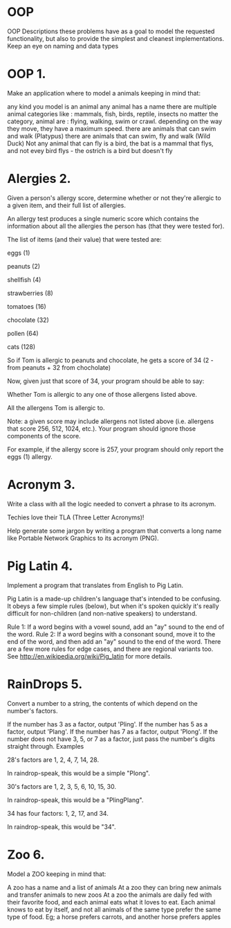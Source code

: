 # OOP

OOP
Descriptions
these problems have as a goal to model the requested functionality, but also to provide the simplest and cleanest implementations. Keep an eye on naming and data types

# OOP 1.
Make an application where to model a animals keeping in mind that:

any kind you model is an animal
any animal has a name
there are multiple animal categories like : mammals, fish, birds, reptile, insects
no matter the category, animal are : flying, walking, swim or crawl.
depending on the way they move, they have a maximum speed.
there are animals that can swim and walk (Platypus)
there are animals that can swim, fly and walk (Wild Duck)
Not any animal that can fly is a bird, the bat is a mammal that flys, and not evey bird flys - the ostrich is a bird but doesn't fly


# Alergies 2.

Given a person's allergy score, determine whether or not they're allergic to a given item, and their full list of allergies.

An allergy test produces a single numeric score which contains the information about all the allergies the person has (that they were tested for).

The list of items (and their value) that were tested are:

eggs (1)

peanuts (2)

shellfish (4)

strawberries (8)

tomatoes (16)

chocolate (32)

pollen (64)

cats (128)

So if Tom is allergic to peanuts and chocolate, he gets a score of 34 (2 - from peanuts + 32 from chocholate)

Now, given just that score of 34, your program should be able to say:

Whether Tom is allergic to any one of those allergens listed above.

All the allergens Tom is allergic to.

Note: a given score may include allergens not listed above (i.e. allergens that score 256, 512, 1024, etc.). Your program should ignore those components of the score.

For example, if the allergy score is 257, your program should only report the eggs (1) allergy.


# Acronym 3.
Write a class with all the logic needed to convert a phrase to its acronym.

Techies love their TLA (Three Letter Acronyms)!

Help generate some jargon by writing a program that converts a long name like Portable Network Graphics to its acronym (PNG).


# Pig Latin 4.
Implement a program that translates from English to Pig Latin.

Pig Latin is a made-up children's language that's intended to be confusing. It obeys a few simple rules (below), but when it's spoken quickly it's really difficult for non-children (and non-native speakers) to understand.

Rule 1: If a word begins with a vowel sound, add an "ay" sound to the end of the word.
Rule 2: If a word begins with a consonant sound, move it to the end of the word, and then add an "ay" sound to the end of the word. There are a few more rules for edge cases, and there are regional variants too.
See http://en.wikipedia.org/wiki/Pig_latin for more details.


# RainDrops 5.
Convert a number to a string, the contents of which depend on the number's factors.

If the number has 3 as a factor, output 'Pling'.
If the number has 5 as a factor, output 'Plang'.
If the number has 7 as a factor, output 'Plong'.
If the number does not have 3, 5, or 7 as a factor, just pass the number's digits straight through.
Examples

28's factors are 1, 2, 4, 7, 14, 28.

In raindrop-speak, this would be a simple "Plong".

30's factors are 1, 2, 3, 5, 6, 10, 15, 30.

In raindrop-speak, this would be a "PlingPlang".

34 has four factors: 1, 2, 17, and 34.

In raindrop-speak, this would be "34".

# Zoo 6.
Model a ZOO keeping in mind that:

A zoo has a name and a list of animals
At a zoo they can bring new animals and transfer animals to new zoos
At a zoo the animals are daily fed with their favorite food, and each animal eats what it loves to eat.
Each animal knows to eat by itself, and not all animals of the same type prefer the same type of food. Eg; a horse prefers carrots, and another horse prefers apples
